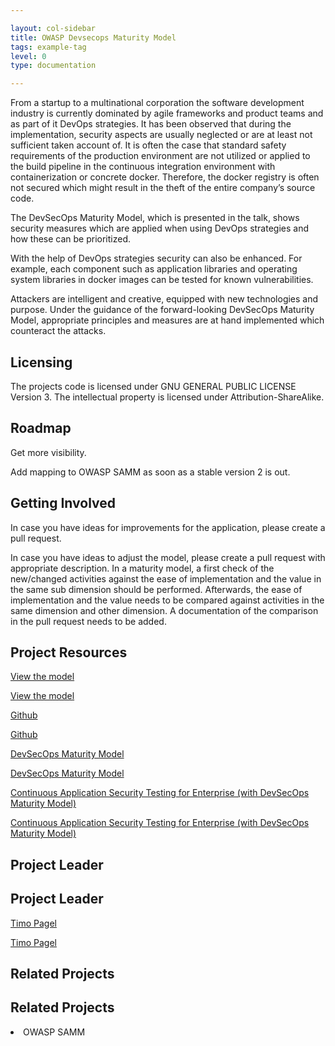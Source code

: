 ```yaml
---

layout: col-sidebar
title: OWASP Devsecops Maturity Model
tags: example-tag
level: 0
type: documentation

---
```


<p>From a startup to a multinational corporation the software development industry is currently dominated by agile frameworks and product teams and as part of it DevOps strategies. It has been observed that during the implementation, security aspects are usually neglected or are at least not sufficient taken account of. It is often the case that standard safety requirements of the production environment are not utilized or applied to the build pipeline in the continuous integration environment with containerization or concrete docker. Therefore, the docker registry is often not secured which might result in the theft of the entire company’s source code.</p>
<p>The DevSecOps Maturity Model, which is presented in the talk, shows security measures which are applied when using DevOps strategies and how these can be prioritized. </p>
<p>With the help of DevOps strategies security can also be enhanced. For example, each component such as application libraries and operating system libraries in docker images can be tested for known vulnerabilities. </p>
<p>Attackers are intelligent and creative, equipped with new technologies and purpose. Under the guidance of the forward-looking DevSecOps Maturity Model, appropriate principles and measures are at hand implemented which counteract the attacks.</p>
<h2 id="licensing">Licensing</h2>
<p>The projects code is licensed under GNU GENERAL PUBLIC LICENSE Version 3. The intellectual property is licensed under Attribution-ShareAlike.</p>
<h2 id="roadmap">Roadmap</h2>
<p>Get more visibility.</p>
<p>Add mapping to OWASP SAMM as soon as a stable version 2 is out.</p>
<h2 id="getting_involved">Getting Involved</h2>
<p>In case you have ideas for improvements for the application, please create a pull request.</p>
<p>In case you have ideas to adjust the model, please create a pull request with appropriate description. In a maturity model, a first check of the new/changed activities against the ease of implementation and the value in the same sub dimension should be performed. Afterwards, the ease of implementation and the value needs to be compared against activities in the same dimension and other dimension. A documentation of the comparison in the pull request needs to be added.</p></td>
<td><h2 id="project_resources">Project Resources</h2>
<p><a href="https://dsomm.timo-pagel.de">View the model</a></p>
<p><a href="https://dsomm.timo-pagel.de">View the model</a></p>
<p><a href="https://github.com/wurstbrot/DevSecOps-MaturityModel">Github</a></p>
<p><a href="https://github.com/wurstbrot/DevSecOps-MaturityModel">Github</a></p>
<p><a href="https://docs.google.com/presentation/d/1rrbyXqxy3LXAJNPFrVH99mj_BNaJKymMsXZItYArWEM/edit?usp=sharing">DevSecOps Maturity Model</a></p>
<p><a href="https://docs.google.com/presentation/d/1rrbyXqxy3LXAJNPFrVH99mj_BNaJKymMsXZItYArWEM/edit?usp=sharing">DevSecOps Maturity Model</a></p>
<p><a href="https://docs.google.com/presentation/d/1dAewXIHgBEKHKwBPpM5N_G2eM6PRpduoGJrp6R6pNUI/edit?usp=sharing">Continuous Application Security Testing for Enterprise (with DevSecOps Maturity Model)</a></p>
<p><a href="https://docs.google.com/presentation/d/1dAewXIHgBEKHKwBPpM5N_G2eM6PRpduoGJrp6R6pNUI/edit?usp=sharing">Continuous Application Security Testing for Enterprise (with DevSecOps Maturity Model)</a></p>
<h2 id="project_leader">Project Leader</h2>
<h2 id="project_leader">Project Leader</h2>
<p><a href="mailto://timo.pagel@owasp.org">Timo Pagel</a></p>
<p><a href="mailto://timo.pagel@owasp.org">Timo Pagel</a></p>
<h2 id="related_projects">Related Projects</h2>
<h2 id="related_projects">Related Projects</h2>
<li>OWASP SAMM</li>
